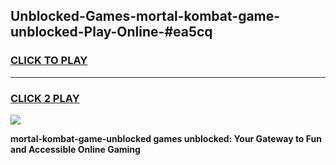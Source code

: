 
## Unblocked-Games-mortal-kombat-game-unblocked-Play-Online-#ea5cq
<h3>
<a href="https://premium.freeplayer.one?title=mortal-kombat-game-unblocked&ref=27F">CLICK TO PLAY</a></h3>
<hr>

<h3>
<a href="https://premium.freeplayer.one?title=mortal-kombat-game-unblocked&ref=27F">CLICK 2 PLAY</a>
  
</h3>

<a href="https://premium.freeplayer.one?title=mortal-kombat-game-unblocked&ref=27F"><img src="https://clearcache.store/games.png"></a>


**mortal-kombat-game-unblocked games unblocked: Your Gateway to Fun and Accessible Online Gaming**
